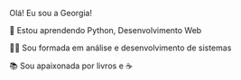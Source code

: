 Olá! Eu sou a Georgia!

🌱 Estou aprendendo Python, Desenvolvimento Web 

👩‍💻 Sou formada em análise e desenvolvimento de sistemas

📚 Sou apaixonada por livros e ☕



